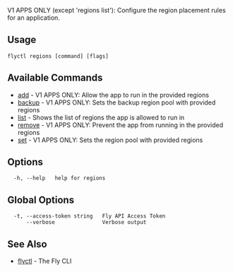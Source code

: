 V1 APPS ONLY (except 'regions list'): Configure the region placement rules for an application.

## Usage
~~~
flyctl regions [command] [flags]
~~~

## Available Commands
* [add](/docs/flyctl/regions-add/)	 - V1 APPS ONLY: Allow the app to run in the provided regions
* [backup](/docs/flyctl/regions-backup/)	 - V1 APPS ONLY: Sets the backup region pool with provided regions
* [list](/docs/flyctl/regions-list/)	 - Shows the list of regions the app is allowed to run in
* [remove](/docs/flyctl/regions-remove/)	 - V1 APPS ONLY: Prevent the app from running in the provided regions
* [set](/docs/flyctl/regions-set/)	 - V1 APPS ONLY: Sets the region pool with provided regions

## Options

~~~
  -h, --help   help for regions
~~~

## Global Options

~~~
  -t, --access-token string   Fly API Access Token
      --verbose               Verbose output
~~~

## See Also

* [flyctl](/docs/flyctl/help/)	 - The Fly CLI

